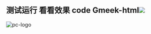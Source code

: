 测试运行
看看效果
code
Gmeek-html<img src="https://img.mxx.app/rest/2024/10/512x512.png">
-
![pc-logo](https://img.mxx.app/rest/2024/10/512x512.png)

